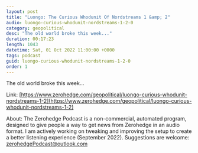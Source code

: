 ```yaml
---
layout: post
title: "Luongo: The Curious Whodunit Of Nordstreams 1 &amp; 2"
audio: luongo-curious-whodunit-nordstreams-1-2-0
category: geopolitical
desc: "The old world broke this week..."
duration: 00:17:23
length: 1043
datetime: Sat, 01 Oct 2022 11:00:00 +0000
tags: podcast
guid: luongo-curious-whodunit-nordstreams-1-2-0
order: 1
---
```

The old world broke this week...

Link: [https://www.zerohedge.com/geopolitical/luongo-curious-whodunit-nordstreams-1-2](https://www.zerohedge.com/geopolitical/luongo-curious-whodunit-nordstreams-1-2)

About: The Zerohedge Podcast is a non-commercial, automated program, designed to give people a way to get news from Zerohedge in an audio format.  I am actively working on tweaking and improving the setup to create a better listening experience (September 2022).  Suggestions are welcome: [zerohedgePodcast@outlook.com](mailto:zerohedgePodcast@outlook.com)
